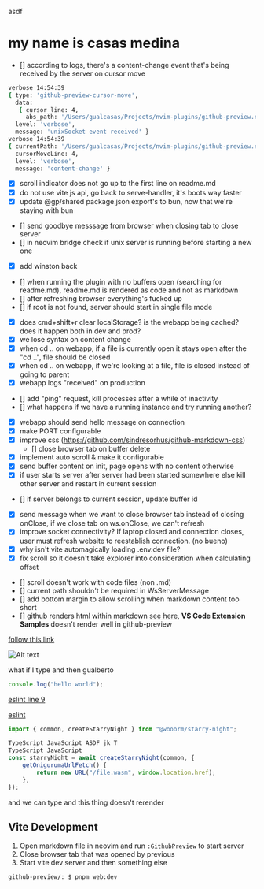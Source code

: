 asdf

# my name is casas medina

-   [] according to logs, there's a content-change event that's being received by the server on cursor move

```sh
verbose 14:54:39
{ type: 'github-preview-cursor-move',
  data:
   { cursor_line: 4,
     abs_path: '/Users/gualcasas/Projects/nvim-plugins/github-preview.nvim/README.md' },
  level: 'verbose',
  message: 'unixSocket event received' }
verbose 14:54:39
{ currentPath: '/Users/gualcasas/Projects/nvim-plugins/github-preview.nvim/README.md',
  cursorMoveLine: 4,
  level: 'verbose',
  message: 'content-change' }
```

-   [x] scroll indicator does not go up to the first line on readme.md
-   [x] do not use vite js api, go back to serve-handler, it's boots way faster
-   [x] update @gp/shared package.json export's to bun, now that we're staying with bun
-   [] send goodbye messsage from browser when closing tab to close server
-   [] in neovim bridge check if unix server is running before starting a new one
-   [x] add winston back
-   [] when running the plugin with no buffers open (searching for readme.md), readme.md is rendered as code and not as markdown
-   [] after refreshing browser everything's fucked up
-   [] if root is not found, server should start in single file mode
-   [x] does cmd+shift+r clear localStorage? is the webapp being cached? does it happen both in dev and prod?
-   [x] we lose syntax on content change
-   [x] when cd .. on webapp, if a file is currently open it stays open after the "cd ..", file should be closed
-   [x] when cd .. on webapp, if we're looking at a file, file is closed instead of going to parent
-   [x] webapp logs "received" on production
-   [] add "ping" request, kill processes after a while of inactivity
-   [] what happens if we have a running instance and try running another?
-   [x] webapp should send hello message on connection
-   [x] make PORT configurable
-   [x] improve css (https://github.com/sindresorhus/github-markdown-css)
    -   [] close browser tab on buffer delete
-   [x] implement auto scroll & make it configurable
-   [x] send buffer content on init, page opens with no content otherwise
-   [x] if user starts server after server had been started somewhere else kill other server and restart in current session
-   [] if server belongs to current session, update buffer id
-   [x] send message when we want to close browser tab instead of closing onClose, if we close tab on ws.onClose, we can't refresh
-   [x] improve socket connectivity? If laptop closed and connection closes, user must refresh website to reestablish connection. (no bueno)
-   [x] why isn't vite automagically loading .env.dev file?
-   [x] fix scroll so it doesn't take explorer into consideration when calculating offset
-   [] scroll doesn't work with code files (non .md)
-   [] current path shouldn't be required in WsServerMessage
-   [] add bottom margin to allow scrolling when markdown content too short
-   [] github renders html within markdown [see here](https://github.com/microsoft/vscode-extension-samples), **VS Code Extension Samples** doesn't render well in github-preview

[follow this link](https://github.com)

![Alt text](https://www.digitalocean.com/_next/static/media/intro-to-cloud.d49bc5f7.jpeg)

what if I type and then gualberto

```ts
console.log("hello world");
```

[eslint line 9](.eslintrc.cjs#L9)

[eslint](.eslintrc.cjs)

```typescript
import { common, createStarryNight } from "@wooorm/starry-night";

TypeScript JavaScript ASDF jk T
TypeScript JavaScript
const starryNight = await createStarryNight(common, {
    getOnigurumaUrlFetch() {
        return new URL("/file.wasm", window.location.href);
    },
});
```

and we can type and this thing doesn't rerender

## Vite Development

1. Open markdown file in neovim and run `:GithubPreview` to start server
2. Close browser tab that was opened by previous
3. Start vite dev server and then something else

```bash
github-preview/: $ pnpm web:dev
```
